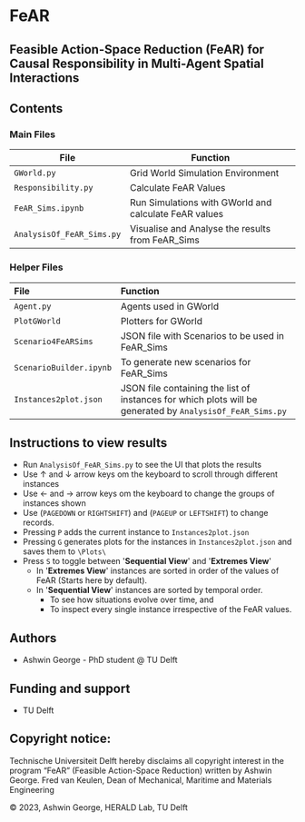 # FeAR
## Feasible Action-Space Reduction (FeAR) for Causal Responsibility in Multi-Agent Spatial Interactions

## Contents

### Main Files

| File                      | Function                                              |
|---------------------------|-------------------------------------------------------|
| `GWorld.py`               | Grid World Simulation Environment                     |
| `Responsibility.py`       | Calculate FeAR Values                                 |
| `FeAR_Sims.ipynb`         | Run Simulations with GWorld and calculate FeAR values |
| `AnalysisOf_FeAR_Sims.py` | Visualise and Analyse the results from FeAR_Sims      |

### Helper Files

| File                    | Function                                                                                                  |
|:------------------------|:----------------------------------------------------------------------------------------------------------|
| `Agent.py`              | Agents used in GWorld                                                                                     |
| `PlotGWorld`            | Plotters for GWorld                                                                                       |
| `Scenario4FeARSims`     | JSON file with Scenarios to be used in FeAR_Sims                                                          |
| `ScenarioBuilder.ipynb` | To generate new scenarios for FeAR_Sims                                                                   |
| `Instances2plot.json`   | JSON file containing the list of instances for which plots will be generated by `AnalysisOf_FeAR_Sims.py` |

## Instructions to view results

- Run `AnalysisOf_FeAR_Sims.py` to see the UI that plots the results
- Use &uarr; and &darr; arrow keys om the keyboard to scroll through different instances
- Use &larr; and &rarr; arrow keys om the keyboard to change the groups of instances shown
- Use (`PAGEDOWN` or `RIGHTSHIFT`) and (`PAGEUP` or `LEFTSHIFT`) to change records.
- Pressing `P` adds the current instance to `Instances2plot.json`
- Pressing `G` generates plots for the instances in `Instances2plot.json` and saves them to `\Plots\ `
- Press `S` to toggle between '**Sequential View**' and '**Extremes View**'
  - In '**Extremes View**' instances are sorted in order of the values of FeAR (Starts here by default).
  - In '**Sequential View**' instances are sorted by temporal order. 
    - To see how situations evolve over time, and
    - To inspect every single instance irrespective of the FeAR values.

## Authors

- Ashwin George - PhD student @ TU Delft

## Funding and support

- TU Delft

## Copyright notice:

Technische Universiteit Delft hereby disclaims all copyright interest in the program “FeAR” (Feasible Action-Space Reduction) written by Ashwin George. Fred van Keulen, Dean of Mechanical, Maritime and Materials Engineering

© 2023, Ashwin George, HERALD Lab, TU Delft